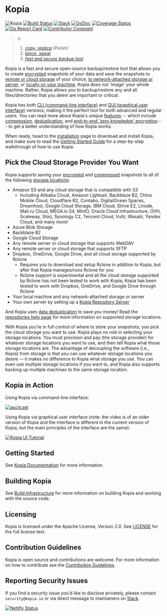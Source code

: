 Kopia
=====

![Kopia](icons/kopia.svg)
[![Build Status](https://github.com/kopia/kopia/workflows/Build/badge.svg)](https://github.com/kopia/kopia/actions?query=workflow%3ABuild)
[![Slack](https://img.shields.io/badge/discuss-slack-blue.svg)](https://slack.kopia.io/) 
[![GoDoc](https://godoc.org/github.com/kopia/kopia/repo?status.svg)](https://godoc.org/github.com/kopia/kopia/repo)
[![Coverage Status](https://codecov.io/gh/kopia/kopia/branch/master/graph/badge.svg?token=CRK4RMRFSH)](https://codecov.io/gh/kopia/kopia)[![Go Report Card](https://goreportcard.com/badge/github.com/kopia/kopia)](https://goreportcard.com/report/github.com/kopia/kopia)
[![Contributor Covenant](https://img.shields.io/badge/Contributor%20Covenant-v2.0%20adopted-ff69b4.svg)](CODE_OF_CONDUCT.md)

> _n._
>
> 1. _[copy, replica](https://en.wikipedia.org/wiki/Replica) (Polish)_
> 2. _[lance, spear](https://en.wikipedia.org/wiki/Kopia)_
> 3. _[fast and secure backup tool](https://kopia.io)_


Kopia is a fast and secure open-source backup/restore tool that allows you to create [encrypted](https://kopia.io/docs/features/#end-to-end-zero-knowledge-encryption) snapshots of your data and save the snapshots to [remote or cloud storage](https://kopia.io/docs/features/#save-snapshots-to-cloud-network-or-local-storage) of your choice, [to network-attached storage or server](https://kopia.io/docs/features/#save-snapshots-to-cloud-network-or-local-storage), or [locally on your machine](https://kopia.io/docs/features/#save-snapshots-to-cloud-network-or-local-storage). Kopia does not 'image' your whole machine. Rather, Kopia allows you to backup/restore any and all files/directories that you deem are important or critical.

Kopia has both [CLI (command-line interface)](https://kopia.io/docs/features/#both-command-line-and-graphical-user-interfaces) and [GUI (graphical user interface)](https://kopia.io/docs/features/#both-command-line-and-graphical-user-interfaces) versions, making it the perfect tool for both advanced and regular users. You can read more about Kopia's unique [features](https://kopia.io/docs/features/) -- which include [compression](https://kopia.io/docs/features/#compression), [deduplication](https://kopia.io/docs/features/#backup-files-and-directories-using-snapshots), and [end-to-end 'zero knowledge' encryption](https://kopia.io/docs/features/#end-to-end-zero-knowledge-encryption) -- to get a better understanding of how Kopia works.

When ready, head to the [installation](https://kopia.io/docs/installation/) page to download and install Kopia, and make sure to read the [Getting Started Guide](https://kopia.io/docs/getting-started/) for a step-by-step walkthrough of how to use Kopia.

Pick the Cloud Storage Provider You Want
---

Kopia supports saving your [encrypted](https://kopia.io/docs/features/#end-to-end-zero-knowledge-encryption) and [compressed](https://kopia.io/docs/features/#compression) snapshots to all of the following [storage locations](https://kopia.io/docs/features/#save-snapshots-to-cloud-network-or-local-storage):

* Amazon S3 and any cloud storage that is compatible with S3
  * Including Alibaba Cloud, Amazon Lightsail, Backblaze B2, China Mobile Cloud, Cloudflare R2, Contabo, DigitalOcean Spaces, Dreamhost, Google Cloud Storage, IBM Cloud, IDrive E2, Linode, Mail.ru Cloud, MEGA.io S4, MinIO, Oracle Cloud Infrastructure, OVH, Scaleway, Storj, Synology C2, Tencent Cloud, Vultr, Wasabi, Yandex Cloud, and many more!
* Azure Blob Storage
* Backblaze B2
* Google Cloud Storage
* Any remote server or cloud storage that supports WebDAV
* Any remote server or cloud storage that supports SFTP
* Dropbox, OneDrive, Google Drive, and all cloud storage supported by Rclone
  * Requires you to download and setup Rclone in addition to Kopia, but after that Kopia manages/runs Rclone for you
  * Rclone support is experimental and all the cloud storage supported by Rclone has not been tested to work with Kopia; Kopia has been tested to work with Dropbox, OneDrive, and Google Drive through Rclone
* Your local machine and any network-attached storage or server
* Your own server by setting up a [Kopia Repository Server](https://kopia.io/docs/repository-server/)

And Kopia uses [data deduplication](https://kopia.io/docs/features/#backup-files-and-directories-using-snapshots) to save you money! Read the [repositories help page](https://kopia.io/docs/repositories/) for more information on supported storage locations.

With Kopia you’re in full control of where to store your snapshots; you pick the cloud storage you want to use. Kopia plays no role in selecting your storage locations. You must provision and pay (the storage provider) for whatever storage locations you want to use, and then tell Kopia what those storage locations are. The advantage of decoupling the software (i.e., Kopia) from storage is that you can use whatever storage locations you desire -– it makes no difference to Kopia what storage you use. You can even use multiple storage locations if you want to, and Kopia also supports backing up multiple machines to the same storage location.

Kopia in Action
---

Using Kopia via command-line interface:

[![asciicast](https://asciinema.org/a/ykx6uzEhKY3451fWEnX9nm9uo.svg)](https://asciinema.org/a/ykx6uzEhKY3451fWEnX9nm9uo)

Using Kopia via graphical user interface (note: the video is of an older version of Kopia and the interface is different in the current version of Kopia, but the main principles of the interface are the same):

[![Kopia UI Tutorial](https://img.youtube.com/vi/sHJjSpasWIo/0.jpg)](https://www.youtube.com/watch?v=sHJjSpasWIo)

Getting Started
---
See [Kopia Documentation](https://kopia.io/docs/) for more information.

Building Kopia
---
See [Build Infrastructure](BUILD.md) for more information on building Kopia and working with the source code.

Licensing
---
Kopia is licensed under the Apache License, Version 2.0. See [LICENSE](LICENSE) for the full license text.

Contribution Guidelines
---
Kopia is open source and contributions are welcome. For more information on how to contribute see the [Contribution Guidelines](https://kopia.io/docs/contribution-guidelines/).

Reporting Security Issues
---
If you find a security issue you'd like to disclose privately, please contact `security@kopia.io` or via direct message to maintainers on [Slack](https://slack.kopia.io).

[![Netlify Status](https://api.netlify.com/api/v1/badges/6b5c1fe4-a0da-4e7e-939b-ff1105251985/deploy-status)](https://app.netlify.com/sites/kopia/deploys)
